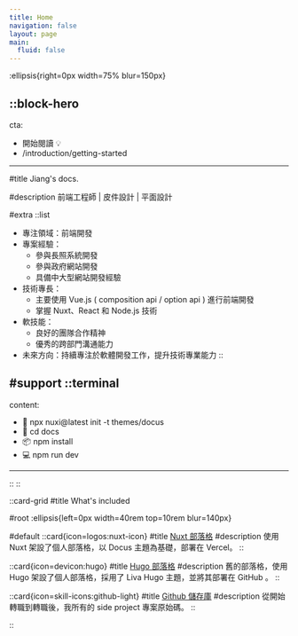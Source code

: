 ```yaml
---
title: Home
navigation: false
layout: page
main:
  fluid: false
---
```


:ellipsis{right=0px width=75% blur=150px}

::block-hero
---
cta:
  - 開始閱讀 💡
  - /introduction/getting-started
---

#title
Jiang's docs.

#description
前端工程師 | 皮件設計 | 平面設計

#extra
  ::list
  - 專注領域：前端開發
  - 專案經驗：
    - 參與長照系統開發
    - 參與政府網站開發
    - 具備中大型網站開發經驗
  - 技術專長：
    - 主要使用 Vue.js ( composition api / option api ) 進行前端開發
    - 掌握 Nuxt、React 和 Node.js 技術
  - 軟技能：
    - 良好的團隊合作精神
    - 優秀的跨部門溝通能力
  - 未來方向：持續專注於軟體開發工作，提升技術專業能力
  ::

#support
  ::terminal
  ---
  content:
  - 🚀 npx nuxi@latest init -t themes/docus
  - 📁 cd docs
  - 📦 npm install
  - 💻 npm run dev

  ---
  ::
::

::card-grid
#title
What's included

#root
:ellipsis{left=0px width=40rem top=10rem blur=140px}

#default
  ::card{icon=logos:nuxt-icon}
  #title
  [Nuxt 部落格](https://jiangs-blog.vercel.app/)
  #description
  使用 Nuxt 架設了個人部落格，以 Docus 主題為基礎，部署在 Vercel。
  ::

  ::card{icon=devicon:hugo}
  #title
  [Hugo 部落格](https://viccjiang.github.io/)
  #description
  舊的部落格，使用 Hugo 架設了個人部落格，採用了 Liva Hugo 主題，並將其部署在 GitHub 。
  ::

  ::card{icon=skill-icons:github-light}
  #title
  [Github 儲存庫](https://github.com/viccjiang)
  #description
  從開始轉職到轉職後，我所有的 side project 專案原始碼。
  ::

  
::
